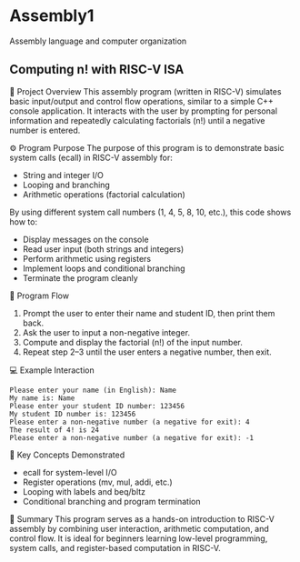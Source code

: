 # Assembly1
Assembly language and computer organization

## Computing n! with RISC-V ISA

🧩 Project Overview
This assembly program (written in RISC-V) simulates basic input/output and control flow operations, similar to a simple C++ console application.
It interacts with the user by prompting for personal information and repeatedly calculating factorials (n!) until a negative number is entered.

⚙️ Program Purpose
The purpose of this program is to demonstrate basic system calls (ecall) in RISC-V assembly for:
- String and integer I/O
- Looping and branching
- Arithmetic operations (factorial calculation)

By using different system call numbers (1, 4, 5, 8, 10, etc.), this code shows how to:
- Display messages on the console
- Read user input (both strings and integers)
- Perform arithmetic using registers
- Implement loops and conditional branching
- Terminate the program cleanly

🧠 Program Flow
1. Prompt the user to enter their name and student ID, then print them back.
2. Ask the user to input a non-negative integer.
3. Compute and display the factorial (n!) of the input number.
4. Repeat step 2–3 until the user enters a negative number, then exit.

💻 Example Interaction
```
Please enter your name (in English): Name
My name is: Name
Please enter your student ID number: 123456
My student ID number is: 123456
Please enter a non-negative number (a negative for exit): 4
The result of 4! is 24
Please enter a non-negative number (a negative for exit): -1
```

🧩 Key Concepts Demonstrated
- ecall for system-level I/O
- Register operations (mv, mul, addi, etc.)
- Looping with labels and beq/bltz
- Conditional branching and program termination

🧠 Summary
This program serves as a hands-on introduction to RISC-V assembly by combining user interaction, arithmetic computation, and control flow.
It is ideal for beginners learning low-level programming, system calls, and register-based computation in RISC-V.
